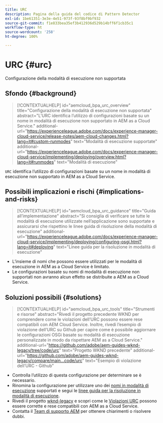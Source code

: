 ```yaml
---
title: URC
description: Pagina della guida del codice di Pattern Detector
exl-id: 1be61351-3e3e-4e51-973f-93f8bf9bf932
source-git-commit: f1e833bea35ef3b412936d529b14bff6f1cb35c1
workflow-type: ht
source-wordcount: '258'
ht-degree: 100%

---
```


# URC {#urc}

Configurazione della modalità di esecuzione non supportata

## Sfondo {#background}

>[!CONTEXTUALHELP]
>id="aemcloud_bpa_urc_overview"
>title="Configurazione della modalità di esecuzione non supportata"
>abstract="L’URC identifica l’utilizzo di configurazioni basate su un nome in modalità di esecuzione non supportato in AEM as a Cloud Service."
>additional-url="https://experienceleague.adobe.com/docs/experience-manager-cloud-service/release-notes/aem-cloud-changes.html?lang=it#custom-runmodes" text="Modalità di esecuzione supportate"
>additional-url="https://experienceleague.adobe.com/docs/experience-manager-cloud-service/implementing/deploying/overview.html?lang=it#runmodes" text="Modalità di esecuzione"

`URC` identifica l’utilizzo di configurazioni basate su un nome in modalità di esecuzione non supportato in AEM as a Cloud Service.

## Possibili implicazioni e rischi {#implications-and-risks}

>[!CONTEXTUALHELP]
>id="aemcloud_bpa_urc_guidance"
>title="Guida all’implementazione"
>abstract="Si consiglia di verificare se tutte le modalità di esecuzione utilizzate nell’applicazione sono supportate e assicurarsi che rispettino le linee guida di risoluzione della modalità di esecuzione"
>additional-url="https://experienceleague.adobe.com/docs/experience-manager-cloud-service/implementing/deploying/configuring-osgi.html?lang=it#deploying" text="Linee guida per la risoluzione in modalità di esecuzione"

* L’insieme di nomi che possono essere utilizzati per le modalità di esecuzione in AEM as a Cloud Service è limitato.
* Le configurazioni basate su nomi di modalità di esecuzione non supportati non avranno alcun effetto se distribuite a AEM as a Cloud Service.

## Soluzioni possibili {#solutions}

>[!CONTEXTUALHELP]
>id="aemcloud_bpa_urc_tools"
>title="Strumenti e risorse"
>abstract="Rivedi il progetto precedente WKND per comprendere come le violazioni dell’URC possono essere rese compatibili con AEM Cloud Service. Inoltre, rivedi l’esempio di violazione dell’URC su Github per capire come è possibile aggiornare le configurazioni OSGi basate su modalità di esecuzione personalizzate in modo da rispettare AEM as a Cloud Service."
>additional-url="https://github.com/adobe/aem-guides-wknd-legacy/tree/code/urc" text="Progetto WKND precedente"
>additional-url="https://github.com/adobe/aem-guides-wknd-legacy/compare/main...code/urc" text="Esempio di violazione dell’URC - Github"

* Controlla l’utilizzo di questa configurazione per determinare se è necessario.
* Rinomina la configurazione per utilizzare uno dei [nomi in modalità di esecuzione](https://experienceleague.adobe.com/docs/experience-manager-cloud-service/release-notes/aem-cloud-changes.html?lang=it#custom-runmodes) supportati e segui le [linee guida per la risoluzione in modalità di esecuzione](https://experienceleague.adobe.com/docs/experience-manager-cloud-service/implementing/deploying/configuring-osgi.html?lang=it#runmode-resolution).
* Rivedi il progetto [wknd-legacy](https://github.com/adobe/aem-guides-wknd-legacy/tree/code/urc) e scopri come le [Violazioni URC](https://github.com/adobe/aem-guides-wknd-legacy/compare/main...code/urc) possono essere corrette e rese compatibili con AEM as a Cloud Service.
* Contatta il [Team di supporto AEM](https://helpx.adobe.com/it/enterprise/using/support-for-experience-cloud.html) per ottenere chiarimenti o risolvere dubbi.
